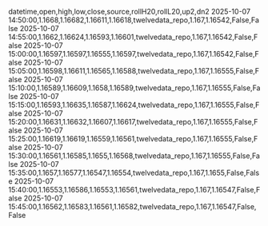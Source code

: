 datetime,open,high,low,close,source,rollH20,rollL20,up2,dn2
2025-10-07 14:50:00,1.1668,1.16682,1.16611,1.16618,twelvedata_repo,1.167,1.16542,False,False
2025-10-07 14:55:00,1.1662,1.16624,1.16593,1.16601,twelvedata_repo,1.167,1.16542,False,False
2025-10-07 15:00:00,1.16597,1.16597,1.16555,1.16597,twelvedata_repo,1.167,1.16542,False,False
2025-10-07 15:05:00,1.16598,1.16611,1.16565,1.16588,twelvedata_repo,1.167,1.16555,False,False
2025-10-07 15:10:00,1.16589,1.16609,1.1658,1.16589,twelvedata_repo,1.167,1.16555,False,False
2025-10-07 15:15:00,1.16593,1.16635,1.16587,1.16624,twelvedata_repo,1.167,1.16555,False,False
2025-10-07 15:20:00,1.16631,1.16632,1.16607,1.16617,twelvedata_repo,1.167,1.16555,False,False
2025-10-07 15:25:00,1.16619,1.16619,1.16559,1.16561,twelvedata_repo,1.167,1.16555,False,False
2025-10-07 15:30:00,1.16561,1.16585,1.1655,1.16568,twelvedata_repo,1.167,1.16555,False,False
2025-10-07 15:35:00,1.1657,1.16577,1.16547,1.16554,twelvedata_repo,1.167,1.1655,False,False
2025-10-07 15:40:00,1.16553,1.16586,1.16553,1.16561,twelvedata_repo,1.167,1.16547,False,False
2025-10-07 15:45:00,1.16562,1.16583,1.16561,1.16582,twelvedata_repo,1.167,1.16547,False,False
